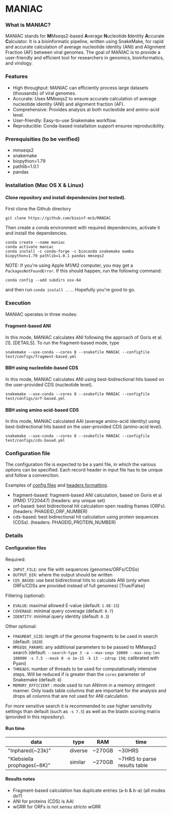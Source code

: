# MANIAC

### What is MANIAC?
MANIAC stands for **M**Mseqs2-based **A**verage **N**ucleotide **I**dentity **A**ccurate **C**alculator. It is a bioinformatic pipeline, written using SnakeMake, for rapid and accurate calculation of average nucleotide identity (ANI) and Alignment Fraction (AF) between viral genomes. The goal of MANIAC is to provide a user-friendly and efficient tool for researchers in genomics, bioinformatics, and virology.

### Features
- High throughput: MANIAC can efficiently process large datasets (thousands) of viral genomes.
- Accurate: Uses MMseqs2 to ensure accurate calculation of average nucleotide identity (ANI) and alignment fraction (AF).
- Comprehensive: Provides analysis at both nucleotide and amino-acid level.
- User-friendly: Easy-to-use Snakemake workflow.
- Reproducible: Conda-based installation support ensures reproducibility.

### Prerequisities (to be verified)
- mmseqs2
- snakemake
- biopython=1.79
- pathlib=1.0.1
- pandas

### Installation (Mac OS X & Linux)

#### Clone repository and install dependencies **(not tested)**.
First clone the Github directory
```
git clone https://github.com/bioinf-mcb/MANIAC
```
Then create a conda environment with required dependencies, activate it and install the dependencies.
```
conda create --name maniac
conda activate maniac
conda install -c conda-forge -c bioconda snakemake mamba biopython=1.79 pathlib=1.0.1 pandas mmseqs2
```
NOTE: If you're using Apple M1/M2 computer, you may get a `PackagesNotFoundError`. If this should happen, run the following command:
```
conda config --add subdirs osx-64
```
and then run `conda install ...`. Hopefully you're good to go.

### Execution
MANIAC operates in three modes:

#### Fragment-based ANI
In this mode, MANIAC calculates ANI following the approach of Goris et al. [1]. [DETAILS]. To run the fragment-based mode, type 
```
snakemake --use-conda --cores 8 --snakefile MANIAC --configfile test/configs/fragment-based.yml
```

#### BBH using nucleotide-based CDS
In this mode, MANIAC calculates ANI using best-bidirectional hits based on the user-provided CDS (nucleotide level). 
```
snakemake --use-conda --cores 8 --snakefile MANIAC --configfile test/configs/orf-based.yml
```

#### BBH using amino acid-based CDS
In this mode, MANIAC calculated AAI (average amino-acid identity) using best-bidirectional hits based on the user-provided CDS (amino-acid level). 
```
snakemake --use-conda --cores 8 --snakefile MANIAC --configfile test/configs/cds-based.yml
```

### Configuration file
The configuration file is expected to be a yaml file, in which the various options can be specified. Each record header in input file has to be unique and follow a convenction. 

Examples of [config files](./test/configs) and [headers formatting](./test/data).

* fragment-based: fragment-based ANI calculation, based on Goris et al (PMID 17220447) (headers: any unique set)
* orf-based: best bidirectional hit calculation open reading frames (ORFs). (headers: PHAGEID_ORF_NUMBER)
* cds-based: best bidirectional hit calculation using protein sequences (CDSs). (headers: PHAGEID_PROTEIN_NUMBER)


### Details

#### Configuration files

Required:
* `INPUT_FILE`: one file with sequences (genomes/ORFs/CDSs)
* `OUTPUT_DIR`: where the output should be written
* `CDS_BASED`: use best bidirectional hits to calculate ANI (only when ORFs/CDSs are provided instead of full genomes) [True/False]

Filtering (optional):
* `EVALUE`: maximal allowed E-value (default: `1.0E-15`)
* `COVERAGE`: minimal query coverage (default: `0.7`)
* `IDENTITY`: minimal query identity (default: `0.3`)

Other optional:
* `FRAGMENT_SIZE`: length of the genome fragments to be used in search (default: `1020`)
* `MMSEQS_PARAMS`: any additional parameters to be passed to MMseqs2 search (default: `--search-type 3 -a --max-seqs 10000 --max-seq-len 100000 -s 7.5 --mask 0 -e 1e-15 -k 13 --zdrop 150`; calibrated with Pyani)
* `THREADS`: number of threads to be used for computationally intensive steps. Will be reduced if is greater than the `cores` parameter of Snakemake (default: `8`)
* `MEMORY_EFFICIENT` : mode used to run ANImm in a memory stringent manner. Only loads table columns that are important for the analysis and drops all columns that are not used for ANI calculation.

For more sensitive search it is recommended to use higher sensitivity settings than default (such as `-s 7.5`) as well as the blastn scoring matrix (provided in this repository).

#### Run time

  <table>
    <thead>
      <tr>
        <th>data</th>
        <th>type</th>
        <th>RAM</th>
        <th>time</th>
      </tr>
    </thead>
    <tbody>
        <tr>
            <td>"Inphared(~23k)"</td>
            <td>diverse</td>
            <td>~270GB</td>
            <td>~30HRS</td>
        </tr>
        <tr>
            <td>"Klebsiella prophages(~8K)"</td>
            <td>similar</td>
            <td>~270GB</td>
            <td>~7HRS to parse results table</td>
        </tr>
    </tbody>
  </table>

#### Results notes

* Fragment-based calculation has duplicate entries (a-b & b-a) (all modes do?)
* ANI for proteins (CDS) is AAI
* wGRR for ORFs is not *sensu stricto* wGRR

